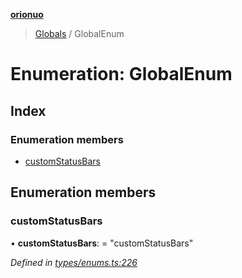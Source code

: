 **[orionuo](../README.md)**

> [Globals](../globals.md) / GlobalEnum

# Enumeration: GlobalEnum

## Index

### Enumeration members

* [customStatusBars](globalenum.md#customstatusbars)

## Enumeration members

### customStatusBars

•  **customStatusBars**:  = "customStatusBars"

*Defined in [types/enums.ts:226](https://github.com/msviha/orionuo/blob/0a4af4e/src/types/enums.ts#L226)*

